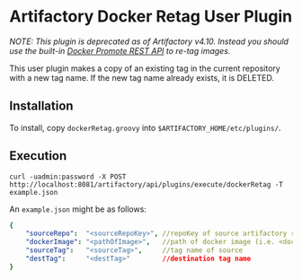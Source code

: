 Artifactory Docker Retag User Plugin
====================================

*NOTE: This plugin is deprecated as of Artifactory v4.10. Instead you should use
the built-in [Docker Promote REST API][] to re-tag images.*

[Docker Promote REST API]: https://www.jfrog.com/confluence/display/RTF/Artifactory+REST+API#ArtifactoryRESTAPI-PromoteDockerImage

This user plugin makes a copy of an existing tag in the current repository with
a new tag name. If the new tag name already exists, it is DELETED.

Installation
------------

To install, copy `dockerRetag.groovy` into `$ARTIFACTORY_HOME/etc/plugins/`.

Execution
---------

``` shell
curl -uadmin:password -X POST http://localhost:8081/artifactory/api/plugins/execute/dockerRetag -T example.json
```

An `example.json` might be as follows:

``` yaml
{
    "sourceRepo":  "<sourceRepoKey>", //repoKey of source artifactory repository being used
    "dockerImage": "<pathOfImage>",   //path of docker image (i.e. <dockerRepo>/<dockerImage>)
    "sourceTag":   "<sourceTag>",     //tag name of source
    "destTag":     "<destTag>"        //destination tag name
}
```
